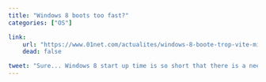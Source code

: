 ```yaml
---
title: "Windows 8 boots too fast?"
categories: ["OS"]

link:
    url: "https://www.01net.com/actualites/windows-8-boote-trop-vite-microsoft-change-le-menu-de-demarrage-566661.html"
    dead: false

tweet: "Sure... Windows 8 start up time is so short that there is a need for a new boot interface."
---
```

